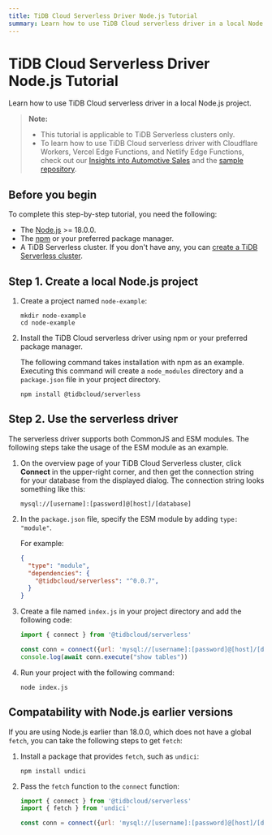 ```yaml
---
title: TiDB Cloud Serverless Driver Node.js Tutorial
summary: Learn how to use TiDB Cloud serverless driver in a local Node.js project.
---
```


# TiDB Cloud Serverless Driver Node.js Tutorial

Learn how to use TiDB Cloud serverless driver in a local Node.js project.

> **Note:**
>
> - This tutorial is applicable to TiDB Serverless clusters only. 
> - To learn how to use TiDB Cloud serverless driver with Cloudflare Workers, Vercel Edge Functions, and Netlify Edge Functions, check out our [Insights into Automotive Sales](https://car-sales-insight.vercel.app/) and the [sample repository](https://github.com/tidbcloud/car-sales-insight).

## Before you begin

To complete this step-by-step tutorial, you need the following:

- The [Node.js](https://nodejs.org/en) >= 18.0.0.
- The [npm](https://docs.npmjs.com/downloading-and-installing-node-js-and-npm) or your preferred package manager.
- A TiDB Serverless cluster. If you don't have any, you can [create a TiDB Serverless cluster](/develop/dev-guide-build-cluster-in-cloud.md).

## Step 1. Create a local Node.js project

1. Create a project named `node-example`:

    ```
    mkdir node-example
    cd node-example
    ```

2. Install the TiDB Cloud serverless driver using npm or your preferred package manager.

    The following command takes installation with npm as an example. Executing this command will create a `node_modules` directory and a `package.json` file in your project directory.

    ```
    npm install @tidbcloud/serverless
    ```

## Step 2. Use the serverless driver

The serverless driver supports both CommonJS and ESM modules. The following steps take the usage of the ESM module as an example.

1. On the overview page of your TiDB Cloud Serverless cluster, click **Connect** in the upper-right corner, and then get the connection string for your database from the displayed dialog. The connection string looks something like this:

    ```
   mysql://[username]:[password]@[host]/[database]
    ```
   
2. In the `package.json` file, specify the ESM module by adding `type: "module"`. 

    For example:

   ```json
   {
     "type": "module",
     "dependencies": {
       "@tidbcloud/serverless": "^0.0.7",
     }
   }
   ```

3. Create a file named `index.js` in your project directory and add the following code:

    ```js
    import { connect } from '@tidbcloud/serverless'
    
    const conn = connect({url: 'mysql://[username]:[password]@[host]/[database]'}) // replace with your TiDB Serverless cluster information
    console.log(await conn.execute("show tables"))
    ```

4. Run your project with the following command:

    ```
    node index.js
    ```

## Compatability with Node.js earlier versions

If you are using Node.js earlier than 18.0.0, which does not have a global `fetch`, you can take the following steps to get `fetch`:

1. Install a package that provides `fetch`, such as `undici`:

    ```
    npm install undici
    ``` 

2. Pass the `fetch` function to the `connect` function:

    ```js
    import { connect } from '@tidbcloud/serverless'
    import { fetch } from 'undici'
    
    const conn = connect({url: 'mysql://[username]:[password]@[host]/[database]',fetch})
    ```